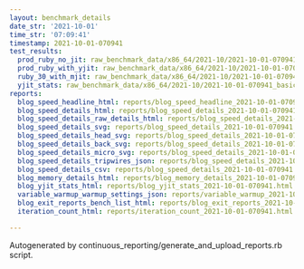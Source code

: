```yaml
---
layout: benchmark_details
date_str: '2021-10-01'
time_str: '07:09:41'
timestamp: 2021-10-01-070941
test_results:
  prod_ruby_no_jit: raw_benchmark_data/x86_64/2021-10/2021-10-01-070941_basic_benchmark_prod_ruby_no_jit.json
  prod_ruby_with_yjit: raw_benchmark_data/x86_64/2021-10/2021-10-01-070941_basic_benchmark_prod_ruby_with_yjit.json
  ruby_30_with_mjit: raw_benchmark_data/x86_64/2021-10/2021-10-01-070941_basic_benchmark_ruby_30_with_mjit.json
  yjit_stats: raw_benchmark_data/x86_64/2021-10/2021-10-01-070941_basic_benchmark_yjit_stats.json
reports:
  blog_speed_headline_html: reports/blog_speed_headline_2021-10-01-070941.html
  blog_speed_details_html: reports/blog_speed_details_2021-10-01-070941.html
  blog_speed_details_raw_details_html: reports/blog_speed_details_2021-10-01-070941.raw_details.html
  blog_speed_details_svg: reports/blog_speed_details_2021-10-01-070941.svg
  blog_speed_details_head_svg: reports/blog_speed_details_2021-10-01-070941.head.svg
  blog_speed_details_back_svg: reports/blog_speed_details_2021-10-01-070941.back.svg
  blog_speed_details_micro_svg: reports/blog_speed_details_2021-10-01-070941.micro.svg
  blog_speed_details_tripwires_json: reports/blog_speed_details_2021-10-01-070941.tripwires.json
  blog_speed_details_csv: reports/blog_speed_details_2021-10-01-070941.csv
  blog_memory_details_html: reports/blog_memory_details_2021-10-01-070941.html
  blog_yjit_stats_html: reports/blog_yjit_stats_2021-10-01-070941.html
  variable_warmup_warmup_settings_json: reports/variable_warmup_2021-10-01-070941.warmup_settings.json
  blog_exit_reports_bench_list_html: reports/blog_exit_reports_2021-10-01-070941.bench_list.html
  iteration_count_html: reports/iteration_count_2021-10-01-070941.html

---
```

Autogenerated by continuous_reporting/generate_and_upload_reports.rb script.

